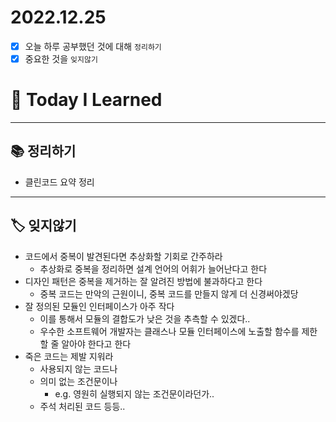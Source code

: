 # 2022.12.25

- [x]  오늘 하루 공부했던 것에 대해 `정리하기`
- [x]  중요한 것을 `잊지않기`

# 🚩 Today I Learned

---

## 📚 정리하기

- 클린코드 요약 정리

---

## 🏷 잊지않기

- 코드에서 중복이 발견된다면 추상화할 기회로 간주하라
    - 추상화로 중복을 정리하면 설계 언어의 어휘가 늘어난다고 한다
- 디자인 패턴은 중복을 제거하는 잘 알려진 방법에 불과하다고 한다
    - 중복 코드는 만악의 근원이니, 중복 코드를 만들지 않게 더 신경써야겠당
- 잘 정의된 모듈인 인터페이스가 아주 작다
    - 이를 통해서 모듈의 결합도가 낮은 것을 추측할 수 있겠다..
    - 우수한 소프트웨어 개발자는 클래스나 모듈 인터페이스에 노출할 함수를 제한할 줄 알아야 한다고 한다
- 죽은 코드는 제발 지워라
    - 사용되지 않는 코드나
    - 의미 없는 조건문이나
        - e.g. 영원히 실행되지 않는 조건문이라던가..
    - 주석 처리된 코드 등등..